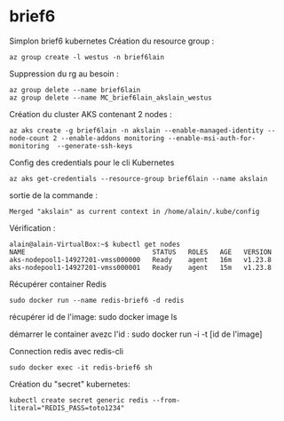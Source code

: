 # brief6

Simplon brief6 kubernetes
Création du resource group :

```
az group create -l westus -n brief6lain
```

Suppression du rg au besoin :

```
az group delete --name brief6lain
az group delete --name MC_brief6lain_akslain_westus
```

Création du cluster AKS contenant 2 nodes :
```
az aks create -g brief6lain -n akslain --enable-managed-identity --node-count 2 --enable-addons monitoring --enable-msi-auth-for-monitoring  --generate-ssh-keys
```

Config des credentials pour le cli Kubernetes

```
az aks get-credentials --resource-group brief6lain --name akslain
```
sortie de la commande :  
```
Merged "akslain" as current context in /home/alain/.kube/config
```
Vérification :
```
alain@alain-VirtualBox:~$ kubectl get nodes
NAME                                STATUS   ROLES   AGE   VERSION
aks-nodepool1-14927201-vmss000000   Ready    agent   16m   v1.23.8
aks-nodepool1-14927201-vmss000001   Ready    agent   15m   v1.23.8
```



Récupérer container Redis
```
sudo docker run --name redis-brief6 -d redis
```

récupérer id de l'image:
sudo docker image ls

démarrer le container avezc l'id :
sudo docker run -i -t [id de l'image]


Connection redis avec redis-cli
```
sudo docker exec -it redis-brief6 sh
```


Création du "secret" kubernetes:

```
kubectl create secret generic redis --from-literal="REDIS_PASS=toto1234"
```